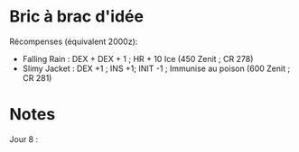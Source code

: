 # Bric à brac d'idée

Récompenses (équivalent 2000z): 
- Falling Rain : DEX + DEX + 1 ; HR + 10 Ice (450 Zenit ; CR 278)
- Slimy Jacket : DEX +1 ; INS +1; INIT -1 ; Immunise au poison (600 Zenit ; CR 281)

# Notes

Jour 8 :